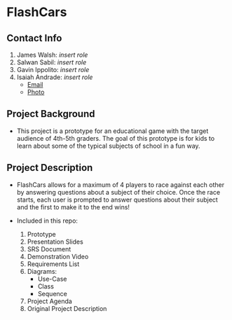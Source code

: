 # FlashCars

## Contact Info

1. James Walsh: *insert role*
2. Salwan Sabil: *insert role*
3. Gavin Ippolito: *insert role*
4. Isaiah Andrade: *insert role*
    - [Email](isaiah_andrade@student.uml.edu)
    - [Photo](/images/team_members/isaiah_andrade.png)

## Project Background

- This project is a prototype for an educational game with the target audience of 4th-5th graders.
The goal of this prototype is for kids to learn about some of the typical subjects of school in a
fun way.

## Project Description

- FlashCars allows for a maximum of 4 players to race against each other by answering questions
about a subject of their choice. Once the race starts, each user is prompted to answer questions
about their subject and the first to make it to the end wins!

- Included in this repo:
    1. Prototype
    2. Presentation Slides
    3. SRS Document
    4. Demonstration Video
    5. Requirements List
    6. Diagrams:
        - Use-Case
        - Class
        - Sequence
    7. Project Agenda
    8. Original Project Description
